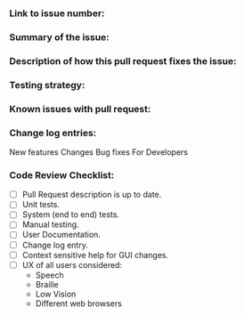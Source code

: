 <!-- Please read and fill in the following template, for an explanation of the sections see:
https://github.com/nvaccess/nvda/wiki/Github-pull-request-template-explanation-and-examples
Please also note that the NVDA project has a Citizen and Contributor Code of Conduct which can be found at https://github.com/nvaccess/nvda/blob/master/CODE_OF_CONDUCT.md. NV Access expects that all contributors and other community members read and abide by the rules set out in this document while participating or contributing to this project. This includes creating or commenting on issues and pull requests. 

Please initially open PRs as a draft. See https://github.com/nvaccess/nvda/wiki/Contributing
-->

### Link to issue number:

### Summary of the issue:

### Description of how this pull request fixes the issue:

### Testing strategy:

### Known issues with pull request:

### Change log entries:
New features
Changes
Bug fixes
For Developers

### Code Review Checklist:

<!--
This checklist is a reminder of things commonly forgotten in a new PR.
Authors, please do a self-review of this pull-request.
Check items to confirm you have thought about the relevance of the item.
Where items are missing (eg unit / system tests), please explain in the PR.
To check an item `- [ ]` becomes `- [x]`, note spacing.
You can also check the checkboxes after the PR is created.
A detailed explanation of this checklist is available here:
https://github.com/nvaccess/nvda/wiki/Github-pull-request-template-explanation-and-examples#code-review-checklist
-->

- [ ] Pull Request description is up to date.
- [ ] Unit tests.
- [ ] System (end to end) tests.
- [ ] Manual testing.
- [ ] User Documentation.
- [ ] Change log entry.
- [ ] Context sensitive help for GUI changes.
- [ ] UX of all users considered:
  - Speech 
  - Braille
  - Low Vision
  - Different web browsers
